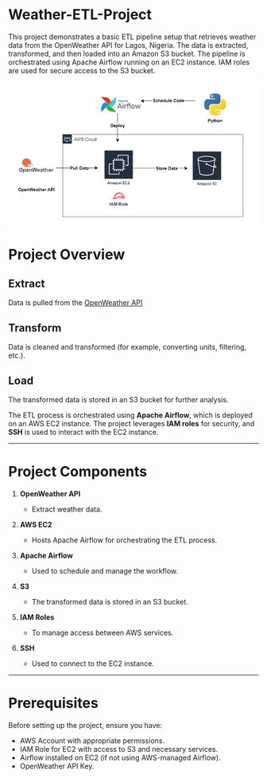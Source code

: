 # Weather-ETL-Project
This project demonstrates a basic ETL pipeline setup that retrieves weather data from the OpenWeather API for Lagos, Nigeria. The data is extracted, transformed, and then loaded into an Amazon S3 bucket. The pipeline is orchestrated using Apache Airflow running on an EC2 instance. IAM roles are used for secure access to the S3 bucket.

![image alt](https://github.com/raphaeloyelami/Weather-ETL-Project/blob/d59b54f808b3be3d20ca0f651255c75b4eb96267/architectural_diagram.png)

# Project Overview

## Extract
Data is pulled from the [OpenWeather API](https://openweathermap.org/api)

## Transform
Data is cleaned and transformed (for example, converting units, filtering, etc.).

## Load
The transformed data is stored in an S3 bucket for further analysis.

The ETL process is orchestrated using **Apache Airflow**, which is deployed on an AWS EC2 instance. The project leverages **IAM roles** for security, and **SSH** is used to interact with the EC2 instance.

---

# Project Components

1. **OpenWeather API**  
   - Extract weather data.

2. **AWS EC2**  
   - Hosts Apache Airflow for orchestrating the ETL process.

3. **Apache Airflow**  
   - Used to schedule and manage the workflow.

4. **S3**  
   - The transformed data is stored in an S3 bucket.

5. **IAM Roles**  
   - To manage access between AWS services.

6. **SSH**  
   - Used to connect to the EC2 instance.

---

# Prerequisites

Before setting up the project, ensure you have:

- AWS Account with appropriate permissions.
- IAM Role for EC2 with access to S3 and necessary services.
- Airflow installed on EC2 (if not using AWS-managed Airflow).
- OpenWeather API Key.


